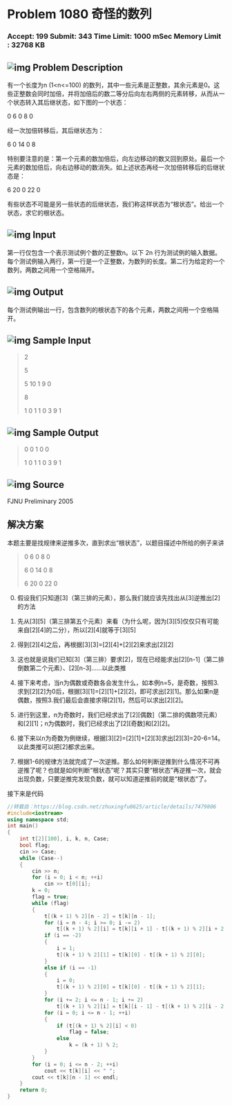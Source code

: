# Problem 1080 奇怪的数列

### Accept: 199    Submit: 343 Time Limit: 1000 mSec    Memory Limit : 32768 KB

## ![img](http://acm.fzu.edu.cn/image/prodesc.gif) Problem Description

有一个长度为n (1<n<=100) 的数列，其中一些元素是正整数，其余元素是0。这些正整数会同时加倍，并将加倍后的数二等分后向左右两侧的元素转移，从而从一个状态转入其后继状态，如下图的一个状态：

 0    6      0    8   0 

经一次加倍转移后，其后继状态为：

 6    0     14    0    8  

特别要注意的是：第一个元素的数加倍后，向左边移动的数又回到原处。最后一个元素的数加倍后，向右边移动的数消失。如上述状态再经一次加倍转移后的后继状态是：

 6    20     0    22   0 

有些状态不可能是另一些状态的后继状态，我们称这样状态为“根状态”。给出一个状态，求它的根状态。

## ![img](http://acm.fzu.edu.cn/image/prodesc.gif) Input

第一行仅包含一个表示测试例个数的正整数n。以下 2n 行为测试例的输入数据。
每个测试例输入两行，第一行是一个正整数，为数列的长度。第二行为给定的一个数列，两数之间用一个空格隔开。

## ![img](http://acm.fzu.edu.cn/image/prodesc.gif) Output

每个测试例输出一行，包含数列的根状态下的各个元素，两数之间用一个空格隔开。

## ![img](http://acm.fzu.edu.cn/image/prodesc.gif) Sample Input

> 2
>
> 5
>
> 5 10 1 9 0
>
> 8
>
> 1 0 1 1 0 3 9 1 

## ![img](http://acm.fzu.edu.cn/image/prodesc.gif) Sample Output

> 0 0 1 0 0
>
> 1 0 1 1 0 3 9 1 

## ![img](http://acm.fzu.edu.cn/image/prodesc.gif) Source

FJNU Preliminary 2005

## 解决方案

本题主要是找规律来逆推多次，直到求出“根状态”，以题目描述中所给的例子来讲

> 0  6    0  8   0
>
> 6  0  14  0   8
>
> 6 20  0  22  0

0. 假设我们只知道\[3]（第三排的元素），那么我们就应该先找出从\[3]逆推出\[2]的方法

1. 先从\[3]\[5]（第三排第五个元素）来看（为什么呢，因为\[3]\[5]仅仅只有可能来自\[2]\[4]的二分），所以\[2]\[4]就等于\[3]\[5]
2. 得到\[2]\[4]之后，再根据\[3]\[3]=\[2]\[4]+\[2][2]来求出\[2]\[2]
3. 这也就是说我们已知\[3]（第三排）要求\[2]，现在已经能求出\[2]\[n-1]（第二排倒数第二个元素）、\[2][n-3]……以此类推
4. 接下来考虑，当n为偶数或奇数各会发生什么，如本例n=5，是奇数，按照3.求到\[2]\[2]为0后，根据\[3]\[1]=\[2]\[1]+\[2][2]，即可求出\[2]\[1]。那么如果n是偶数，按照3.我们最后会直接求得\[2]\[1]，然后可以求出\[2]\[2]。
5. 进行到这里，n为奇数时，我们已经求出了\[2]\[偶数]（第二排的偶数项元素）和\[2]\[1]；n为偶数时，我们已经求出了\[2]\[奇数]和\[2]\[2]。
6. 接下来以n为奇数为例继续，根据\[3]\[2]=\[2]\[1]+\[2]\[3]求出\[2]\[3]=20-6=14。以此类推可以把\[2]都求出来。
7. 根据1-6的规律方法就完成了一次逆推。那么如何判断逆推到什么情况不可再逆推了呢？也就是如何判断“根状态”呢？其实只要“根状态”再逆推一次，就会出现负数，只要逆推完发现负数，就可以知道逆推前的就是“根状态”了。

接下来是代码

```cpp
//转载自：https://blog.csdn.net/zhuxingfu0625/article/details/7479806
#include<iostream>
using namespace std;
int main()
{
	int t[2][100], i, k, n, Case;
	bool flag;
	cin >> Case;
	while (Case--)
	{
		cin >> n;
		for (i = 0; i < n; ++i)
			cin >> t[0][i];
		k = 0;
		flag = true;
		while (flag)
		{
			t[(k + 1) % 2][n - 2] = t[k][n - 1];
			for (i = n - 4; i >= 0; i -= 2)
				t[(k + 1) % 2][i] = t[k][i + 1] - t[(k + 1) % 2][i + 2];
			if (i == -2)
			{
				i = 1;
				t[(k + 1) % 2][1] = t[k][0] - t[(k + 1) % 2][0];
			}
			else if (i == -1)
			{
				i = 0;
				t[(k + 1) % 2][0] = t[k][0] - t[(k + 1) % 2][1];
			}
			for (i += 2; i <= n - 1; i += 2)
				t[(k + 1) % 2][i] = t[k][i - 1] - t[(k + 1) % 2][i - 2];
			for (i = 0; i <= n - 1; ++i)
			{
				if (t[(k + 1) % 2][i] < 0)
					flag = false;
				else
					k = (k + 1) % 2;
			}
		}
		for (i = 0; i <= n - 2; ++i)
			cout << t[k][i] << " ";
		cout << t[k][n - 1] << endl;
	}
	return 0;
}
```

